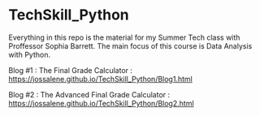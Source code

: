 # TechSkill_Python

Everything in this repo is the material for my Summer Tech class with Proffessor Sophia Barrett.
The main focus of this course is Data Analysis with Python.

Blog #1 : The Final Grade Calculator : https://jossalene.github.io/TechSkill_Python/Blog1.html

Blog #2 : The Advanced Final Grade Calculator : https://jossalene.github.io/TechSkill_Python/Blog2.html
